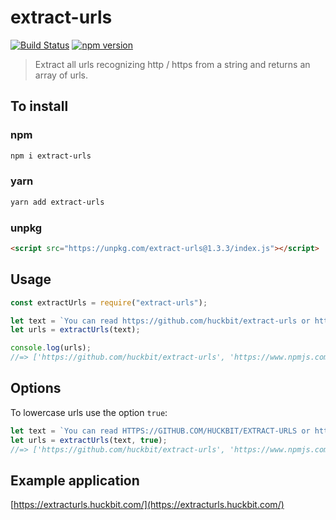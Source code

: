 # extract-urls

[![Build Status](https://travis-ci.org/huckbit/extract-urls.svg?branch=master)](https://travis-ci.org/huckbit/extract-urls)
[![npm version](https://badge.fury.io/js/extract-urls.svg)](https://badge.fury.io/js/extract-urls)

> Extract all urls recognizing http / https from a string and returns an array of urls.

## To install

### npm

```sh
npm i extract-urls
```

### yarn

```sh
yarn add extract-urls
```

### unpkg

```html
<script src="https://unpkg.com/extract-urls@1.3.3/index.js"></script>
```

## Usage

```javascript
const extractUrls = require("extract-urls");

let text = `You can read https://github.com/huckbit/extract-urls or https://www.npmjs.com/package/extract-urls for more info`;
let urls = extractUrls(text);

console.log(urls);
//=> ['https://github.com/huckbit/extract-urls', 'https://www.npmjs.com/package/extract-urls']
```

## Options

To lowercase urls use the option `true`:

```javascript
let text = `You can read HTTPS://GITHUB.COM/HUCKBIT/EXTRACT-URLS or https://www.npmjs.com/package/extract-urls for more info`;
let urls = extractUrls(text, true);
//=> ['https://github.com/huckbit/extract-urls', 'https://www.npmjs.com/package/extract-urls']
```

## Example application

[https://extracturls.huckbit.com/](https://extracturls.huckbit.com/)
